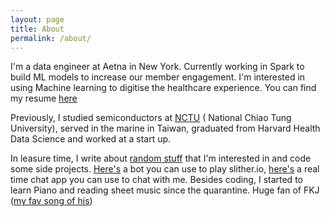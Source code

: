 ```yaml
---
layout: page
title: About
permalink: /about/
---
```

I'm a data engineer at Aetna in New York. Currently working in Spark to build ML models to increase our member engagement. I'm interested in using Machine learning to digitise the healthcare experience. You can find my resume [here](https://drive.google.com/file/d/1IvXepAA_bAsmzcd7jGXxqYWH6o0k12q_/view?usp=sharing)

Previously, I studied semiconductors at [NCTU](https://www.google.com/maps/place/National+Yangming+Jiaotong+University/@24.7868862,120.9974969,15z/data=!4m5!3m4!1s0x0:0x3929da7f3a723e9a!8m2!3d24.7868862!4d120.9974969) ( National Chiao Tung University), served in the marine in Taiwan, graduated from Harvard Health Data Science and worked at a start up. 


In leasure time, I write about [random stuff](https://morrishsu.com/) that I'm interested in and code some side projects. [Here's](https://github.com/whhsu2/slither.io_ReinforcementLearning) a bot you can use to play slither.io, [here's](https://message-morris.herokuapp.com/login) a real time chat app you can use to chat with me. Besides coding, I started to learn Piano and reading sheet music since the quarantine. Huge fan of FKJ ([my fav song of his](https://www.youtube.com/watch?v=Xk7Hx9eNrmU))

